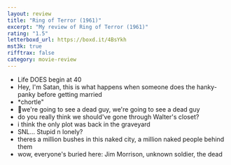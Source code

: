 ```yaml
---
layout: review
title: "Ring of Terror (1961)"
excerpt: "My review of Ring of Terror (1961)"
rating: "1.5"
letterboxd_url: https://boxd.it/4BsYkh
mst3k: true
rifftrax: false
category: movie-review
---
```


- Life DOES begin at 40
- Hey, I'm Satan, this is what happens when someone does the hanky-panky before getting married
- \*chortle"
- 🎵we're going to see a dead guy, we're going to see a dead guy
- do you really think we should've gone through Walter's closet?
- i think the only plot was back in the graveyard
- SNL... Stupid n lonely?
- theres a million bushes in this naked city, a million naked people behind them
- wow, everyone's buried here: Jim Morrison, unknown soldier, the dead
